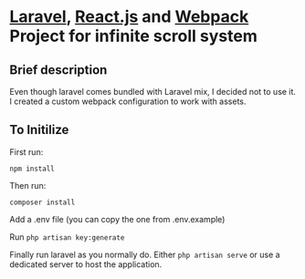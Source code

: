 # [Laravel](https://laravel.com), [React.js](https://reactjs.org/) and [Webpack](https://webpack.js.org/) Project for infinite scroll system

## Brief description
Even though laravel comes bundled with Laravel mix, I decided not to use it. I created a custom webpack configuration to work with assets.

## To Initilize

First run:
```
npm install
```

Then run:
```
composer install
```

Add a .env file (you can copy the one from .env.example)

Run `php artisan key:generate`

Finally run laravel as you normally do. Either ```php artisan serve``` or use a dedicated server to host the application.
